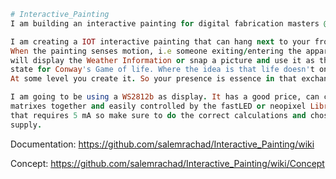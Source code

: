 ```ruby
# Interactive_Painting
I am building an interactive painting for digital fabrication masters @ied madrid 

I am creating a IOT interactive painting that can hang next to your front door. 
When the painting senses motion, i.e someone exiting/entering the appartment it
will display the Weather Information or snap a picture and use it as the initial
state for Conway's Game of life. Where the idea is that life doesn't only happen to you.
At some level you create it. So your presence is essence in that exchange.

I am going to be using a WS2812b as display. It has a good price, can connect multiple
matrixes together and easily controlled by the fastLED or neopixel Library. Every LED on
that requires 5 mA so make sure to do the correct calculations and chose the correct power
supply.
```
Documentation:
https://github.com/salemrachad/Interactive_Painting/wiki

Concept:
https://github.com/salemrachad/Interactive_Painting/wiki/Concept

